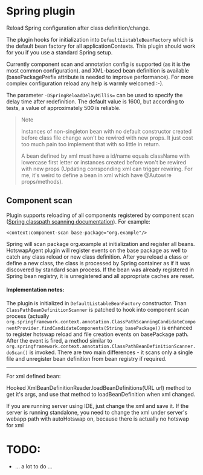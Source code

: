 Spring plugin
=============
Reload Spring configuration after class definition/change.

The plugin hooks for initialization into `DefaultListableBeanFactory` which is the default bean factory for
all applicationContexts. This plugin should work for you if you use a standard Spring setup.

Currently component scan and annotation config is supported (as it is the most common configuration).
and XML-based bean definition is available (basePackagePrefix attribute is needed to improve performance).
For more complex configuration reload any help is warmly welcomed :-).

The parameter `-DSpringReloadDelayMillis=` can be used to specify the delay time after redefinition. The default value 
is 1600, but according to tests, a value of approximately 500 is reliable.

> Note
>
> Instances of non-singleton bean with no default constructor created before class file change won't be rewired with new props. It just cost too much pain too implement that with so little in return.
>
>  
>
> A bean defined by xml must have a id/name equals className with lowercase first letter or instances created before won't be rewired with new props (Updating corrsponding xml can trigger rewiring. For me, it's weird to define a bean in xml which have @Autowire props/methods).



Component scan
--------------
Plugin supports reloading of all components registered by component scan
([Spring classpath scanning documentation](http://docs.spring.io/spring/docs/4.0.x/spring-framework-reference/html/beans.html#beans-classpath-scanning)).
For example:

    <context:component-scan base-package="org.example"/>

Spring will scan package org.example at initialization and register all beans. HotswapAgent plugin will register
events on the base package as well to catch any class reload or new class definition. After you reload a class or
define a new class, the class is processed by Spring container as if it was discovered by standard scan process.
If the bean was already registered in Spring bean registry, it is unregistered and all appropriate caches are reset.

#### Implementation notes:
The plugin is initialized in `DefaultListableBeanFactory` constructor. Than `ClassPathBeanDefinitionScanner` is patched
to hook into component scan process (actually
`org.springframework.context.annotation.ClassPathScanningCandidateComponentProvider.findCandidateComponents(String basePackage))`
is enhanced to register hotswap reload and file creation events on basePackage path. After the event is fired,
a method similar to `org.springframework.context.annotation.ClassPathBeanDefinitionScanner.doScan()` is invoked. There
are two main differences - it scans only a single file and unregister bean definition from bean registry if required.

---

For xml defined bean:

Hooked XmlBeanDefinitionReader.loadBeanDefinitions(URL url) method to get it's args, and use that method to loadBeanDefinition when xml changed.

If you are running server using IDE, just change the xml and save it.
If the server is running standalone, you need to change the xml under server's webapp path with autoHotswap on, because there is actually no hotswap for xml

# TODO:
* ... a lot to do ...